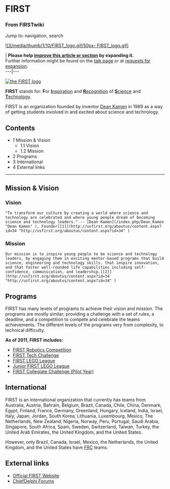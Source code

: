 

# FIRST

### From FIRSTwiki

Jump to: navigation, search

[![](/media/thumb/1/10/FIRST_logo.gif/50px-
FIRST_logo.gif)](/index.php/Image:FIRST_logo.gif "" )

| **Please help [improve this article or
section](http://www.firstwiki.net/index.php?title=FIRST&action=edit
"http://www.firstwiki.net/index.php?title=FIRST&action=edit" ) by expanding
it.**  
Further information might be found on the [talk page](/index.php/Talk:FIRST
"Talk:FIRST" ) or at [requests for
expansion](/index.php/FIRSTwiki:Requests_for_expansion "FIRSTwiki:Requests for
expansion" ).  
---|---  
  
[![the FIRST
logo](/media/1/10/FIRST_logo.gif)](/index.php/Image:FIRST_logo.gif "the FIRST
logo" )

**FIRST** stands for: **F**or [**I**nspiration](http://wiktionary.org/wiki/inspiration "wiktionary:inspiration" ) and [**R**ecognition](http://wiktionary.org/wiki/recognition "wiktionary:recognition" ) of [**S**cience](http://wiktionary.org/wiki/science "wiktionary:science" ) and [**T**echnology](http://wiktionary.org/wiki/Technology "wiktionary:Technology" ). 

FIRST is an organization founded by inventor [Dean
Kamen](/index.php/Dean_Kamen "Dean Kamen" ) in 1989 as a way of getting
students involved in and excited about science and technology.

## Contents

  * 1 Mission &amp; Vision
    * 1.1 Vision
    * 1.2 Mission
  * 2 Programs
  * 3 International
  * 4 External links  
---  
  

## Mission &amp; Vision


### Vision

    "To transform our culture by creating a world where science and technology are celebrated and where young people dream of becoming science and technology leaders." -- [Dean Kamen](/index.php/Dean_Kamen "Dean Kamen" ), Founder[[1]](http://usfirst.org/aboutus/content.aspx?id=34 "http://usfirst.org/aboutus/content.aspx?id=34" )


### Mission

    Our mission is to inspire young people to be science and technology leaders, by engaging them in exciting mentor-based programs that build science, engineering and technology skills, that inspire innovation, and that foster well-rounded life capabilities including self-confidence, communication, and leadership.[[2]](http://usfirst.org/aboutus/content.aspx?id=34 "http://usfirst.org/aboutus/content.aspx?id=34" )


## Programs

FIRST has many levels of programs to achieve their vision and mission. The
programs are mostly similar; providing a challenge with a set of rules, a
deadline, and a competition to compete and celebrate the teams achievements.
The different levels of the programs very from complexity, to technical
difficulty.

**As of 2011, FIRST includes:**

  * [FIRST Robotics Competition](/index.php/FIRST_Robotics_Competition "FIRST Robotics Competition" )
  * [FIRST Tech Challenge](/index.php/FTC "FTC" )
  * [FIRST LEGO League](/index.php/FLL "FLL" )
  * [Junior FIRST LEGO League](/index.php/JFLL "JFLL" )
  * [FIRST Collegiate Challenge (Pilot Year)](/index.php/FIRST_Collegiate "FIRST Collegiate" )


## International

FIRST is an international organization that currently has teams from
Australia, Austria, Bahrain, Belgium, Brazil, Canada, Chile, China, Denmark,
Egypt, Finland, France, Germany, Greenland, Hungary, Iceland, India, Israel,
Italy, Japan, Jordan, South Korea, Lithuania, Luxembourg, Mexico, The
Netherlands, New Zealand, Nigeria, Norway, Peru, Portugal, Saudi Arabia,
Singapore, South Africa, Spain, Sweden, Switzerland, Taiwan, Turkey, the
United Arab Emirates, the United Kingdom, and the United States.

However, only Brazil, Canada, Israel, Mexico, the Netherlands, the United
Kingdom, and the United States have [FRC](/index.php/FRC "FRC" ) teams.


## External links

  * [Official FIRST Website](http://www.usfirst.org "http://www.usfirst.org" )
  * [ChiefDelphi Forums](http://www.chiefdelphi.com "http://www.chiefdelphi.com" )

